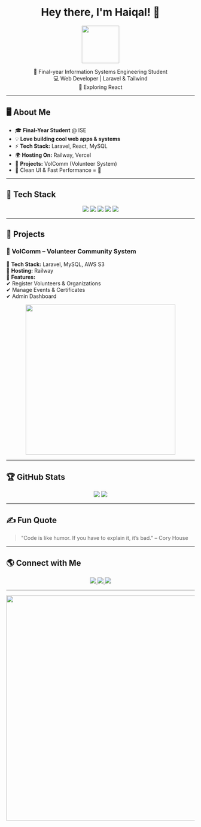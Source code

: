 <!-- GitHub Profile README - Haiqal -->

<h1 align="center">Hey there, I'm Haiqal! 👋</h1>

<p align="center">
  <img src="https://media.giphy.com/media/hvRJCLFzcasrR4ia7z/giphy.gif" width="100">
</p>

<p align="center">
  🚀 Final-year Information Systems Engineering Student <br>
  💻 Web Developer | Laravel & Tailwind <br>
  🌱 Exploring React<br>
</p>

---

## 🖥️ About Me

- 🎓 **Final-Year Student** @ ISE  
- 💡 **Love building cool web apps & systems**  
- ⚡ **Tech Stack:** Laravel, React, MySQL  
- 🌍 **Hosting On:** Railway, Vercel
- 📌 **Projects:** VolComm (Volunteer System)  
- 🎨 Clean UI & Fast Performance = 💖  

---

## 🚀 Tech Stack

<p align="center">
  <img src="https://img.shields.io/badge/Laravel-FF2D20?style=for-the-badge&logo=laravel&logoColor=white">
  <img src="https://img.shields.io/badge/PHP-777BB4?style=for-the-badge&logo=php&logoColor=white">
  <img src="https://img.shields.io/badge/MySQL-4479A1?style=for-the-badge&logo=mysql&logoColor=white">
  <img src="https://img.shields.io/badge/TailwindCSS-06B6D4?style=for-the-badge&logo=tailwindcss&logoColor=white">
  <img src="https://img.shields.io/badge/React-61DAFB?style=for-the-badge&logo=react&logoColor=white">
</p>

---

## 🎯 Projects

### 🚀 **VolComm** – Volunteer Community System  
📌 **Tech Stack:** Laravel, MySQL, AWS S3  
📌 **Hosting:** Railway  
📌 **Features:**  
✔ Register Volunteers & Organizations  
✔ Manage Events & Certificates  
✔ Admin Dashboard  

<p align="center">
  <img src="https://media.giphy.com/media/3o7aD2saalBwwftBIY/giphy.gif" width="400">
</p>

---

## 🏆 GitHub Stats

<p align="center">
  <img src="https://github-readme-stats.vercel.app/api?username=haicoool&show_icons=true&theme=radical">
  <img src="https://github-readme-streak-stats.herokuapp.com/?user=haicoool&theme=radical">
</p>

---

## ✍️ Fun Quote

> "Code is like humor. If you have to explain it, it’s bad." – Cory House  

---

## 🌎 Connect with Me

<p align="center">
  <a href="https://linkedin.com/in/haiqalizzee/">
    <img src="https://img.shields.io/badge/LinkedIn-0077B5?style=for-the-badge&logo=linkedin&logoColor=white">
  </a>
  <a href="mailto:haiqalizzee@example.com">
    <img src="https://img.shields.io/badge/Email-D14836?style=for-the-badge&logo=gmail&logoColor=white">
  </a>
  <a href="https://github.com/haicoool">
    <img src="https://img.shields.io/badge/GitHub-181717?style=for-the-badge&logo=github&logoColor=white">
  </a>
</p>

---

<p align="center">
  <img src="https://media.giphy.com/media/qgQUggAC3Pfv687qPC/giphy.gif" width="600">
</p>
